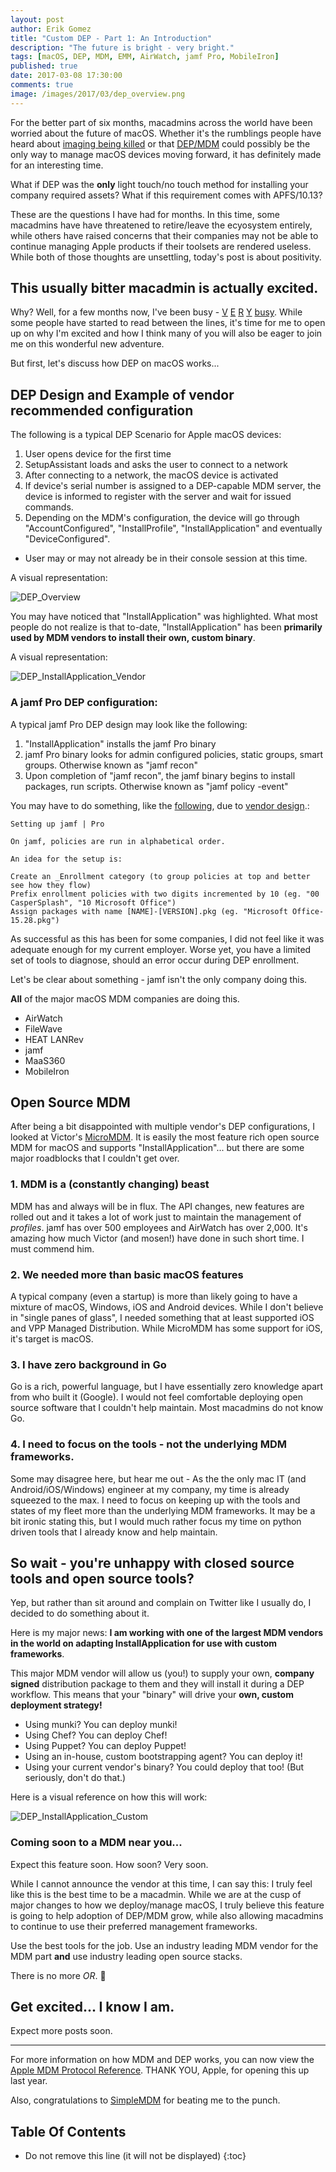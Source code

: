 ```yaml
---
layout: post
author: Erik Gomez
title: "Custom DEP - Part 1: An Introduction"
description: "The future is bright - very bright."
tags: [macOS, DEP, MDM, EMM, AirWatch, jamf Pro, MobileIron]
published: true
date: 2017-03-08 17:30:00
comments: true
image: /images/2017/03/dep_overview.png
---
```


For the better part of six months, macadmins across the world have been worried about the future of macOS. Whether it's the rumblings people have heard about [imaging being killed](https://twitter.com/deploystudio/status/818182860544835584) or that [DEP/MDM](http://michaellynn.github.io/2016/10/04/mDMacOS/) could possibly be the only way to manage macOS devices moving forward, it has definitely made for an interesting time.

What if DEP was the **only** light touch/no touch method for installing your company required assets? What if this requirement comes with APFS/10.13?

These are the questions I have had for months. In this time, some macadmins have have threatened to retire/leave the ecyosystem entirely, while others have raised concerns that their companies may not be able to continue managing Apple products if their toolsets are rendered useless. While both of those thoughts are unsettling, today's post is about positivity.

## This usually bitter macadmin is actually excited.

Why? Well, for a few months now, I've been busy - [V](https://github.com/munki/munki/pull/691) [E](https://github.com/munki/munki/pull/703) [R](https://github.com/chef/ohai/pull/941) [Y](https://github.com/ox-it/munki-rebrand/issues/11) [busy](https://github.com/ox-it/munki-rebrand/pull/13). While some people have started to read between the lines, it's time for me to open up on why I'm excited and how I think many of you will also be eager to join me on this wonderful new adventure.

But first, let's discuss how DEP on macOS works...

## DEP Design and Example of vendor recommended configuration

The following is a typical DEP Scenario for Apple macOS devices:
1. User opens device for the first time
2. SetupAssistant loads and asks the user to connect to a network
3. After connecting to a network, the macOS device is activated
4. If device's serial number is assigned to a DEP-capable MDM server, the device is informed to register with the server and wait for issued commands.
5. Depending on the MDM's configuration, the device will go through "AccountConfigured", "InstallProfile", "InstallApplication" and eventually "DeviceConfigured".
 - User may or may not already be in their console session at this time.

A visual representation:

![DEP_Overview](/images/2017/03/dep_overview.png)

You may have noticed that "InstallApplication" was highlighted. What most people do not realize is that to-date, "InstallApplication" has been **primarily used by MDM vendors to install their own, custom binary**.

A visual representation:

![DEP_InstallApplication_Vendor](/images/2017/03/dep_installapplication_vendor.png)

### A jamf Pro DEP configuration:
A typical jamf Pro DEP design may look like the following:
1. "InstallApplication" installs the jamf Pro binary
2. jamf Pro binary looks for admin configured policies, static groups, smart groups. Otherwise known as "jamf recon"
3. Upon completion of "jamf recon", the jamf binary begins to install packages, run scripts. Otherwise known as "jamf policy -event"

You may have to do something, like the [following](https://github.com/ftiff/CasperSplash/wiki/Setting-up-jamf), due to [vendor design](https://www.jamf.com/jamf-nation/discussions/14638/does-the-package-index-determine-order-of-policies-as-well).:

```
Setting up jamf | Pro

On jamf, policies are run in alphabetical order.

An idea for the setup is:

Create an _Enrollment category (to group policies at top and better see how they flow)
Prefix enrollment policies with two digits incremented by 10 (eg. "00 CasperSplash", "10 Microsoft Office")
Assign packages with name [NAME]-[VERSION].pkg (eg. "Microsoft Office-15.28.pkg")
```

As successful as this has been for some companies, I did not feel like it was adequate enough for my current employer. Worse yet, you have a limited set of tools to diagnose, should an error occur during DEP enrollment.

Let's be clear about something - jamf isn't the only company doing this.

**All** of the major macOS MDM companies are doing this.
- AirWatch
- FileWave
- HEAT LANRev
- jamf
- MaaS360
- MobileIron

## Open Source MDM
After being a bit disappointed with multiple vendor's DEP configurations, I looked at Victor's [MicroMDM](https://github.com/micromdm/micromdm). It is easily the most feature rich open source MDM for macOS and supports "InstallApplication"... but there are some major roadblocks that I couldn't get over.

### 1. MDM is a (constantly changing) beast
MDM has and always will be in flux. The API changes, new features are rolled out and it takes a lot of work just to maintain the management of _profiles_. jamf has over 500 employees and AirWatch has over 2,000. It's amazing how much Victor (and mosen!) have done in such short time. I must commend him.

### 2. We needed more than basic macOS features
A typical company (even a startup) is more than likely going to have a mixture of macOS, Windows, iOS and Android devices. While I don't believe in "single panes of glass", I needed something that at least supported iOS and VPP Managed Distribution. While MicroMDM has some support for iOS, it's target is macOS.

### 3. I have zero background in Go

Go is a rich, powerful language, but I have essentially zero knowledge apart from who built it (Google). I would not feel comfortable deploying open source software that I couldn't help maintain. Most macadmins do not know Go.

### 4. I need to focus on the tools - not the underlying MDM frameworks.
Some may disagree here, but hear me out - As the the only mac IT (and Android/iOS/Windows) engineer at my company, my time is already squeezed to the max. I need to focus on keeping up with the tools and states of my fleet more than the underlying MDM frameworks. It may be a bit ironic stating this, but I would much rather focus my time on python driven tools that I already know and help maintain.

## So wait - you're unhappy with closed source tools and open source tools?
Yep, but rather than sit around and complain on Twitter like I usually do, I decided to do something about it.

Here is my major news: **I am working with one of the largest MDM vendors in the world on adapting InstallApplication for use with custom frameworks**.

This major MDM vendor will allow us (you!) to supply your own, **company signed** distribution package to them and they will install it during a DEP workflow. This means that your "binary" will drive your **own, custom deployment strategy!**

- Using munki? You can deploy munki!
- Using Chef? You can deploy Chef!
- Using Puppet? You can deploy Puppet!
- Using an in-house, custom bootstrapping agent? You can deploy it!
- Using your current vendor's binary? You could deploy that too! (But seriously, don't do that.)

Here is a visual reference on how this will work:

![DEP_InstallApplication_Custom](/images/2017/03/dep_installapplication_custom.png)

### Coming soon to a MDM near you...
Expect this feature soon. How soon? Very soon.

While I cannot announce the vendor at this time, I can say this: I truly feel like this is the best time to be a macadmin. While we are at the cusp of major changes to how we deploy/manage macOS, I truly believe this feature is going to help adoption of DEP/MDM grow, while also allowing macadmins to continue to use their preferred management frameworks.

Use the best tools for the job. Use an industry leading MDM vendor for the MDM part __and__ use industry leading open source stacks.

There is no more _OR_. :pray:

## **Get excited... I know I am.**

Expect more posts soon.

---
For more information on how MDM and DEP works, you can now view the [Apple MDM Protocol Reference](https://developer.apple.com/library/content/documentation/Miscellaneous/Reference/MobileDeviceManagementProtocolRef/1-Introduction/Introduction.html#//apple_ref/doc/uid/TP40017387-CH1-SW1). THANK YOU, Apple, for opening this up last year.

Also, congratulations to [SimpleMDM](https://simplemdm.com/2017/03/07/deploy-munki-apple-dep-mdm/) for beating me to the punch.

## Table Of Contents
* Do not remove this line (it will not be displayed)
{:toc}
